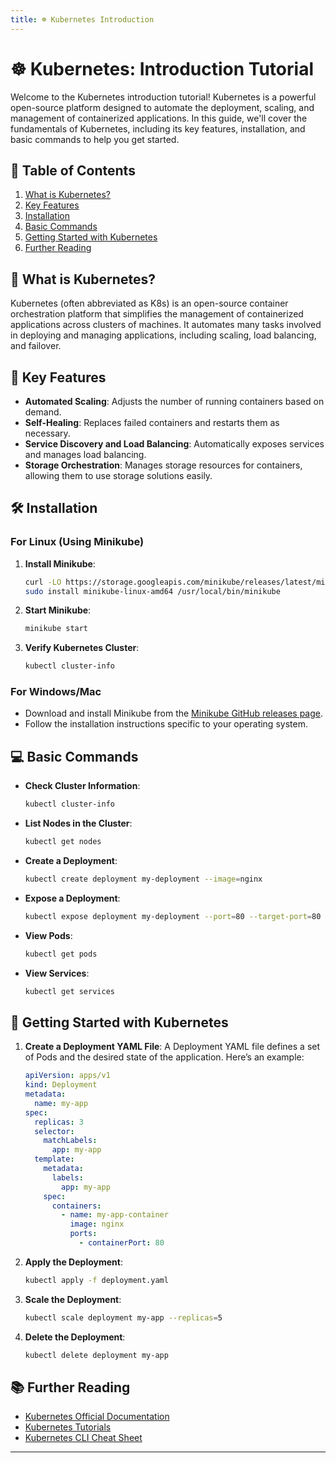 ```yaml
---
title: ☸️ Kubernetes Introduction
---
```


# ☸️ Kubernetes: Introduction Tutorial

Welcome to the Kubernetes introduction tutorial! Kubernetes is a powerful open-source platform designed to automate the deployment, scaling, and management of containerized applications. In this guide, we'll cover the fundamentals of Kubernetes, including its key features, installation, and basic commands to help you get started.

## 📑 Table of Contents

1. [What is Kubernetes?](#what-is-kubernetes)
2. [Key Features](#key-features)
3. [Installation](#installation)
4. [Basic Commands](#basic-commands)
5. [Getting Started with Kubernetes](#getting-started-with-kubernetes)
6. [Further Reading](#further-reading)

## 🤔 What is Kubernetes?

Kubernetes (often abbreviated as K8s) is an open-source container orchestration platform that simplifies the management of containerized applications across clusters of machines. It automates many tasks involved in deploying and managing applications, including scaling, load balancing, and failover.

## 🌟 Key Features

- **Automated Scaling**: Adjusts the number of running containers based on demand.
- **Self-Healing**: Replaces failed containers and restarts them as necessary.
- **Service Discovery and Load Balancing**: Automatically exposes services and manages load balancing.
- **Storage Orchestration**: Manages storage resources for containers, allowing them to use storage solutions easily.

## 🛠️ Installation

### For Linux (Using Minikube)

1. **Install Minikube**:

   ```bash
   curl -LO https://storage.googleapis.com/minikube/releases/latest/minikube-linux-amd64
   sudo install minikube-linux-amd64 /usr/local/bin/minikube
   ```

2. **Start Minikube**:

   ```bash
   minikube start
   ```

3. **Verify Kubernetes Cluster**:
   ```bash
   kubectl cluster-info
   ```

### For Windows/Mac

- Download and install Minikube from the [Minikube GitHub releases page](https://github.com/kubernetes/minikube/releases).
- Follow the installation instructions specific to your operating system.

## 💻 Basic Commands

- **Check Cluster Information**:

  ```bash
  kubectl cluster-info
  ```

- **List Nodes in the Cluster**:

  ```bash
  kubectl get nodes
  ```

- **Create a Deployment**:

  ```bash
  kubectl create deployment my-deployment --image=nginx
  ```

- **Expose a Deployment**:

  ```bash
  kubectl expose deployment my-deployment --port=80 --target-port=80 --type=NodePort
  ```

- **View Pods**:

  ```bash
  kubectl get pods
  ```

- **View Services**:
  ```bash
  kubectl get services
  ```

## 🚀 Getting Started with Kubernetes

1. **Create a Deployment YAML File**:
   A Deployment YAML file defines a set of Pods and the desired state of the application. Here’s an example:

   ```yaml
   apiVersion: apps/v1
   kind: Deployment
   metadata:
     name: my-app
   spec:
     replicas: 3
     selector:
       matchLabels:
         app: my-app
     template:
       metadata:
         labels:
           app: my-app
       spec:
         containers:
           - name: my-app-container
             image: nginx
             ports:
               - containerPort: 80
   ```

2. **Apply the Deployment**:

   ```bash
   kubectl apply -f deployment.yaml
   ```

3. **Scale the Deployment**:

   ```bash
   kubectl scale deployment my-app --replicas=5
   ```

4. **Delete the Deployment**:
   ```bash
   kubectl delete deployment my-app
   ```

## 📚 Further Reading

- [Kubernetes Official Documentation](https://kubernetes.io/docs/home/)
- [Kubernetes Tutorials](https://kubernetes.io/docs/tutorials/)
- [Kubernetes CLI Cheat Sheet](https://kubernetes.io/docs/reference/kubectl/cheatsheet/)

---
